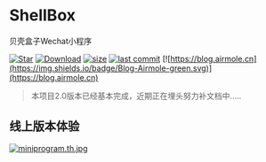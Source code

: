 # ShellBox
贝壳盒子Wechat小程序

[![Star](https://img.shields.io/badge/Star-Airmole-brightgreen.svg)](https://github.com/Airmole/ShellBox/stargazers)
[![Download](https://img.shields.io/badge/download-.zip-brightgreen.svg)](https://github.com/Airmole/ShellBox/archive/master.zip)
[![size](https://img.shields.io/badge/size-7.21MB-green.svg)](https://github.com/airmole/ShellBox)
[![last commit](https://img.shields.io/badge/last%20commit-2019--01--13-green.svg)](https://github.com/Airmole/ShellBox/commits/master)
[![https://blog.airmole.cn](https://img.shields.io/badge/Blog-Airmole-green.svg)](https://blog.airmole.cn)


> 本项目2.0版本已经基本完成，近期正在埋头努力补文档中.....

## 线上版本体验

[![miniprogram.th.jpg](http://www.z4a.net/images/2018/05/04/miniprogram.th.jpg)](小程序体验码)
